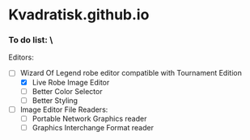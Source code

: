 # Kvadratisk.github.io

### To do list: \
  Editors: 
  - [ ] Wizard Of Legend robe editor compatible with Tournament Edition
    - [x] Live Robe Image Editor
    - [ ] Better Color Selector
    - [ ] Better Styling
  - [ ] Image Editor
  File Readers:
    - [ ] Portable Network Graphics reader
    - [ ] Graphics Interchange Format reader
